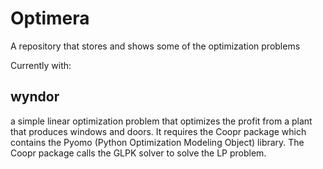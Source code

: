 Optimera
========

A repository that stores and shows some of the optimization problems

Currently with:

wyndor
------
a simple linear optimization problem that optimizes the profit from a plant that produces windows and doors. It requires the Coopr package which contains the Pyomo (Python Optimization Modeling Object) library. The Coopr package calls the GLPK solver to solve the LP problem.


